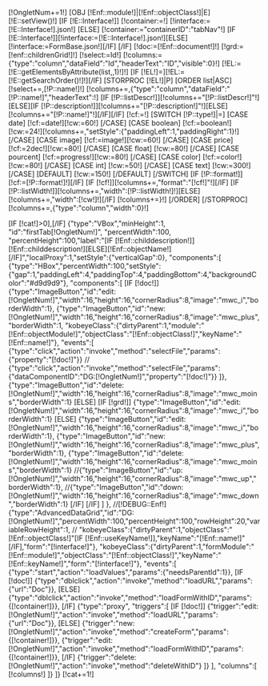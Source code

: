 [!OngletNum+=1!]
[OBJ [!Enf::module!]|[!Enf::objectClass!]|E]
[!E::setView()!]
[IF [!E::Interface!]]
	[!container:=!]
	[!interface:=[!E::Interface!].json!]
[ELSE]
	[!container:="containerID":"tabNav"!]
	[IF [!E::Interface!]][!interface:=[!E::Interface!].json!][ELSE][!interface:=FormBase.json!][/IF]
[/IF]
[!doc:=[!Enf::document!]!]
[!grd:=[!enf::childrenGrid!]!]
[!select:=Id!]
[!columns:={"type":"column","dataField":"Id","headerText":"ID","visible":0}!]
[!EL:=[!E::getElementsByAttribute(list,,1)!]!]
[IF [!EL!]=][!EL:=[!E::getSearchOrder()!]!][/IF]
[STORPROC [!EL!]|P]
	[ORDER list|ASC]
		[!select+=,[!P::name!]!]
		[!columns+=,{"type":"column","dataField":"[!P::name!]","headerText":!]
		[IF [!P::listDescr!]][!columns+="[!P::listDescr!]"!][ELSE][IF [!P::description!]][!columns+="[!P::description!]"!][ELSE][!columns+="[!P::name!]"!][/IF][/IF]
		[!cf:=!]
		[SWITCH [!P::type!]|=]
			[CASE date]
				[!cf:=date!][!cw:=60!]
			[/CASE]
			[CASE boolean]
				[!cf:=boolean!][!cw:=24!][!columns+=,"setStyle":{"paddingLeft":1,"paddingRight":1}!]
			[/CASE]
			[CASE image]
				[!cf:=image!][!cw:=60!]
			[/CASE]
			[CASE price]
				[!cf:=2dec!][!cw:=80!]
			[/CASE]
			[CASE float]
				[!cw:=80!]
			[/CASE]
			[CASE pourcent]
				[!cf:=progress!][!cw:=80!]
			[/CASE]
			[CASE color]
				[!cf:=color!][!cw:=80!]
			[/CASE]
			[CASE int]
				[!cw:=50!]
			[/CASE]
			[CASE text]
				[!cw:=300!]
			[/CASE]
			[DEFAULT]
				[!cw:=150!]
			[/DEFAULT]
		[/SWITCH]
		[IF [!P::format!]][!cf:=[!P::format!]!][/IF]
		[IF [!cf!]][!columns+=,"format":"[!cf!]"!][/IF]
		[IF [!P::listWidth!]][!columns+=,"width":[!P::listWidth!]!][ELSE][!columns+=,"width":[!cw!]!][/IF]
		[!columns+=}!]
	[/ORDER]
[/STORPROC]
[!columns+=,{"type":"column","width":0}!]


[IF [!cat!]>0],[/IF]
{"type":"VBox","minHeight":1, "id":"firstTab[!OngletNum!]", "percentWidth":100, "percentHeight":100,"label":"[IF [!Enf::childdescription!]][!Enf::childdescription!][ELSE][!Enf::objectName!][/IF]","localProxy":1,"setStyle":{"verticalGap":0},
"components":[
	{"type":"HBox","percentWidth":100,"setStyle":{"gap":1,"paddingLeft":4,"paddingTop":4,"paddingBottom":4,"backgroundColor":"#d9d9d9"},
		"components":[
			[IF [!doc!]]
				{"type":"ImageButton","id":"edit:[!OngletNum!]","width":16,"height":16,"cornerRadius":8,"image":"mwc_i","borderWidth":1},
				{"type":"ImageButton","id":"new:[!OngletNum!]","width":16,"height":16,"cornerRadius":8,"image":"mwc_plus","borderWidth":1,
				"kobeyeClass":{"dirtyParent":1,"module":"[!Enf::objectModule!]","objectClass":"[!Enf::objectClass!]","keyName":"[!Enf::name!]"},
				"events":[
					{"type":"click","action":"invoke","method":"selectFile","params":{"property":"[!doc!]"}}
//					{"type":"click","action":"invoke","method":"selectFile","params":{"dataComponentID":"DG:[!OngletNum!]","property":"[!doc!]"}}
				]},
				{"type":"ImageButton","id":"delete:[!OngletNum!]","width":16,"height":16,"cornerRadius":8,"image":"mwc_moins","borderWidth":1}
			[ELSE]
				[IF [!grd!]]
					{"type":"ImageButton","id":"edit:[!OngletNum!]","width":16,"height":16,"cornerRadius":8,"image":"mwc_i","borderWidth":1}
				[ELSE]
					{"type":"ImageButton","id":"edit:[!OngletNum!]","width":16,"height":16,"cornerRadius":8,"image":"mwc_i","borderWidth":1},
					{"type":"ImageButton","id":"new:[!OngletNum!]","width":16,"height":16,"cornerRadius":8,"image":"mwc_plus","borderWidth":1},
					{"type":"ImageButton","id":"delete:[!OngletNum!]","width":16,"height":16,"cornerRadius":8,"image":"mwc_moins","borderWidth":1}
					//{"type":"ImageButton","id":"up:[!OngletNum!]","width":16,"height":16,"cornerRadius":8,"image":"mwc_up","borderWidth":1},
					//{"type":"ImageButton","id":"down:[!OngletNum!]","width":16,"height":16,"cornerRadius":8,"image":"mwc_down","borderWidth":1}
				[/IF]
			[/IF]
		]
	},
//[!DEBUG::Enf!]
	{"type":"AdvancedDataGrid","id":"DG:[!OngletNum!]","percentWidth":100,"percentHeight":100,"rowHeight":20,"variableRowHeight":1,
//	"kobeyeClass":{"dirtyParent":1,"objectClass":"[!Enf::objectClass!]"[IF [!Enf::useKeyName!]],"keyName":"[!Enf::name!]"[/IF],"form":"[!interface!]"},
	"kobeyeClass":{"dirtyParent":1,"formModule":"[!Enf::module!]","objectClass":"[!Enf::objectClass!]","keyName":"[!Enf::keyName!]","form":"[!interface!]"},
	"events":[
		{"type":"start","action":"loadValues","params":{"needsParentId":1}},
		[IF [!doc!]]
			{"type":"dblclick","action":"invoke","method":"loadURL","params":{"url":"Doc"}},
		[ELSE]
			{"type":"dblclick","action":"invoke","method":"loadFormWithID","params":{[!container!]}},
		[/IF]
		{"type":"proxy", "triggers":[
			[IF [!doc!]]
				{"trigger":"edit:[!OngletNum!]","action":"invoke","method":"loadURL","params":{"url":"Doc"}},
			[ELSE]
				{"trigger":"new:[!OngletNum!]","action":"invoke","method":"createForm","params":{[!container!]}},
				{"trigger":"edit:[!OngletNum!]","action":"invoke","method":"loadFormWithID","params":{[!container!]}},
			[/IF]
			{"trigger":"delete:[!OngletNum!]","action":"invoke","method":"deleteWithID"}
		]}
	],
	"columns":[
		[!columns!]
	]}
]}
[!cat+=1!]